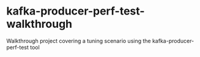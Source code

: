 # kafka-producer-perf-test-walkthrough
Walkthrough project covering a tuning scenario using the kafka-producer-perf-test tool
